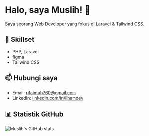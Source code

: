 # Halo, saya Muslih! 👋

Saya seorang Web Developer yang fokus di Laravel & Tailwind CSS.

## 🚀 Skillset
- PHP, Laravel
- figma
- Tailwind CSS

## 📫 Hubungi saya
- Email: rifaimuh760@gmail.com
- LinkedIn: [linkedin.com/in/ilhamdev](https://linkedin.com/in/ilhamdev)

## 📊 Statistik GitHub
![Muslih's GitHub stats](https://github-readme-stats.vercel.app/api?username=Muslihhh&show_icons=true)
